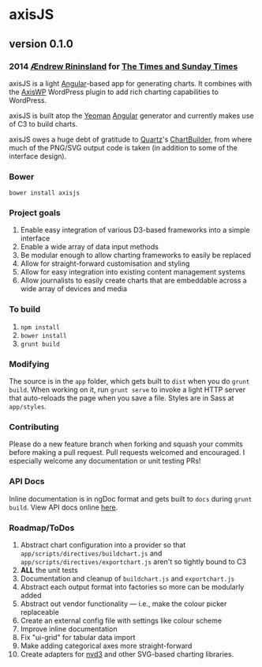 # axisJS
## version 0.1.0
### 2014 [Ændrew Rininsland](http://www.github.com/aendrew) for [The Times and Sunday Times](http://www.github.com/times)

axisJS is a light [Angular](http://angularjs.org)-based app for generating charts. It combines with
the [AxisWP](http://www.github.com/times/Axis) WordPress plugin to
add rich charting capabilities to WordPress.

axisJS is built atop the [Yeoman](http://github.com/yeoman) [Angular](http://github.com/yeoman/generator-angular)
generator and currently makes use of C3 to build charts.

axisJS owes a huge debt of gratitude to [Quartz](http://www.qz.com)'s [ChartBuilder](http://quartz.github.io/ChartBuilder),
from where much of the PNG/SVG output code is taken (in addition to some of the interface design).

### Bower

`bower install axisjs`

### Project goals

1. Enable easy integration of various D3-based frameworks into a simple interface
2. Enable a wide array of data input methods
3. Be modular enough to allow charting frameworks to easily be replaced
4. Allow for straight-forward customisation and styling
5. Allow for easy integration into existing content management systems
6. Allow journalists to easily create charts that are embeddable across a wide array of devices and media


### To build

1. `npm install`
2. `bower install`
3. `grunt build`

### Modifying

The source is in the `app` folder, which gets built to `dist` when you do `grunt build`.
When working on it, run `grunt serve` to invoke a light HTTP server that auto-reloads the page
when you save a file. Styles are in Sass at `app/styles`.

### Contributing

Please do a new feature branch when forking and squash your commits before
making a pull request. Pull requests welcomed and encouraged. I especially welcome
any documentation or unit testing PRs!

### API Docs

Inline documentation is in ngDoc format and gets built to `docs` during `grunt build`.
View API docs online [here](http://times.github.io/axisJS/docs/).

### Roadmap/ToDos

1. Abstract chart configuration into a provider so that `app/scripts/directives/buildchart.js`
and `app/scripts/directives/exportchart.js` aren't so tightly bound to C3
2. **ALL** the unit tests
3. Documentation and cleanup of `buildchart.js` and `exportchart.js`
4. Abstract each output format into factories so more can be modularly added
5. Abstract out vendor functionality — i.e., make the colour picker replaceable
6. Create an external config file with settings like colour scheme
7. Improve inline documentation
8. Fix "ui-grid" for tabular data import
9. Make adding categorical axes more straight-forward
10. Create adapters for [nvd3](http://www.nvd3.org) and other SVG-based charting libraries.
